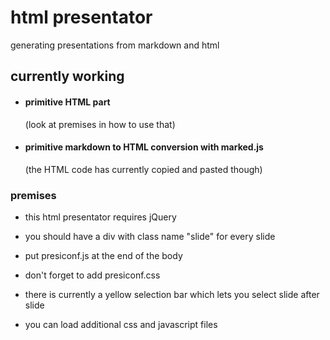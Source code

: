# html presentator

generating presentations from markdown and html

## currently working

* #### primitive HTML part 
  (look at premises in how to use that) 

* #### primitive markdown to HTML conversion with marked.js
  (the HTML code has currently copied and pasted though)

### premises

* this html presentator requires jQuery

* you should have a div with class name "slide" for every slide 

* put presiconf.js at the end of the body

* don't forget to add presiconf.css

* there is currently a yellow selection bar which lets you select slide after slide

* you can load additional css and javascript files 


